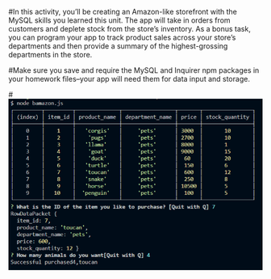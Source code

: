 #In this activity, you’ll be creating an Amazon-like storefront with the MySQL skills you learned this unit. The app will take in orders from customers and deplete stock from the store’s inventory. As a bonus task, you can program your app to track product sales across your store’s departments and then provide a summary of the highest-grossing departments in the store.

#Make sure you save and require the MySQL and Inquirer npm packages in your homework files–your app will need them for data input and storage.

#![node server](images/customer-view.png)